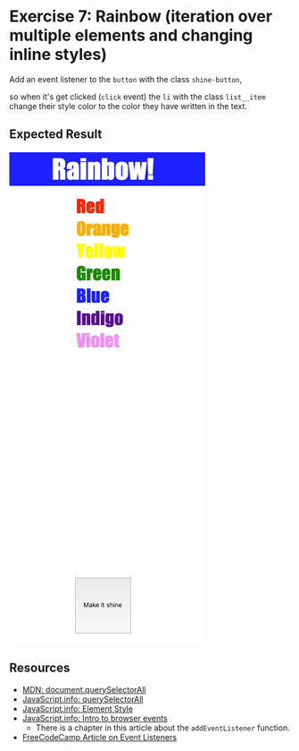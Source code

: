 # Exercise 7: Rainbow (iteration over multiple elements and changing inline styles)

Add an event listener to the `button` with the class `shine-button`, 

so when it's get clicked (`click` event) the `li` with the class `list__item` change their style color to the color they have written in the text.

## Expected Result

![Expected](expected.png)

## Resources

- [MDN: document.querySelectorAll](https://developer.mozilla.org/en-US/docs/Web/API/Document/querySelectorAll)
- [JavaScript.info: querySelectorAll](https://javascript.info/searching-elements-dom#querySelectorAll)
- [JavaScript.info: Element Style](https://javascript.info/styles-and-classes#element-style)
- [JavaScript.info: Intro to browser events](https://javascript.info/introduction-browser-events#addeventlistener)
  - There is a chapter in this article about the `addEventListener` function.
- [FreeCodeCamp Article on Event Listeners](https://www.freecodecamp.org/news/javascript-addeventlistener-example-code/)
